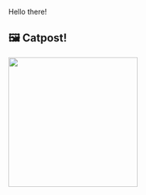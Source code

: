 Hello there!



## 🖼️ Catpost!

<sub>
    <img src="https://cdn2.thecatapi.com/images/QKdZhWv1S.jpg" height="256">
</sub>

